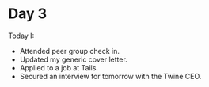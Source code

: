 # Day 3

Today I:

- Attended peer group check in.
- Updated my generic cover letter.
- Applied to a job at Tails.
- Secured an interview for tomorrow with the Twine CEO.